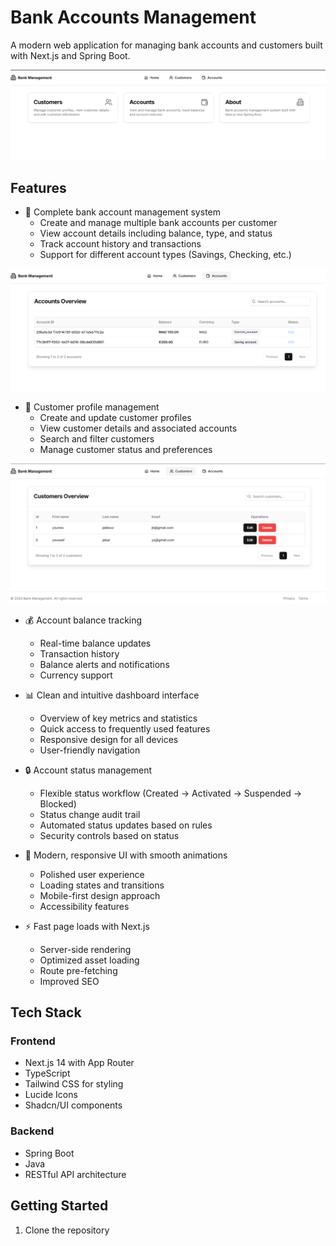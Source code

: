 # Bank Accounts Management

A modern web application for managing bank accounts and customers built with Next.js and Spring Boot.

![Home Dashboard](img/home.png)

## Features

- 🏦 Complete bank account management system
  - Create and manage multiple bank accounts per customer
  - View account details including balance, type, and status
  - Track account history and transactions
  - Support for different account types (Savings, Checking, etc.)

![Account Management](img/Account.png)

- 👥 Customer profile management
  - Create and update customer profiles
  - View customer details and associated accounts
  - Search and filter customers
  - Manage customer status and preferences

![Customer Management](img/customer.png)

- 💰 Account balance tracking

  - Real-time balance updates
  - Transaction history
  - Balance alerts and notifications
  - Currency support

- 📊 Clean and intuitive dashboard interface

  - Overview of key metrics and statistics
  - Quick access to frequently used features
  - Responsive design for all devices
  - User-friendly navigation

- 🔒 Account status management

  - Flexible status workflow (Created → Activated → Suspended → Blocked)
  - Status change audit trail
  - Automated status updates based on rules
  - Security controls based on status

- 💫 Modern, responsive UI with smooth animations

  - Polished user experience
  - Loading states and transitions
  - Mobile-first design approach
  - Accessibility features

- ⚡ Fast page loads with Next.js
  - Server-side rendering
  - Optimized asset loading
  - Route pre-fetching
  - Improved SEO

## Tech Stack

### Frontend

- Next.js 14 with App Router
- TypeScript
- Tailwind CSS for styling
- Lucide Icons
- Shadcn/UI components

### Backend

- Spring Boot
- Java
- RESTful API architecture

## Getting Started

1. Clone the repository
